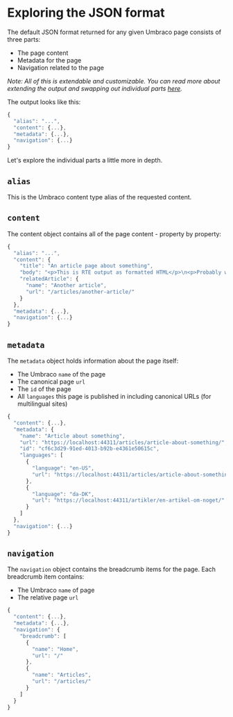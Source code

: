 # Exploring the JSON format

The default JSON format returned for any given Umbraco page consists of three parts:

- The page content
- Metadata for the page
- Navigation related to the page

_Note: All of this is extendable and customizable. You can read more about extending the output and swapping out individual parts [here](customizing-the-page-json-output.md)._

The output looks like this:

```javascript
{
  "alias": "...",
  "content": {...},
  "metadata": {...},
  "navigation": {...}
}
```

Let's explore the individual parts a little more in depth.

## `alias`

This is the Umbraco content type alias of the requested content.

## `content`

The content object contains all of the page content - property by property:

```javascript
{
  "alias": "...",
  "content": {
    "title": "An article page about something",
    "body": "<p>This is RTE output as formatted HTML</p>\n<p>Probably with <strong>multiple<strong> lines.</p>",
    "relatedArticle": {
      "name": "Another article",
      "url": "/articles/another-article/"
    }
  },
  "metadata": {...},
  "navigation": {...}
}
```

## `metadata`

The `metadata` object holds information about the page itself:

- The Umbraco `name` of the page
- The canonical page `url`
- The `id` of the page
- All `languages` this page is published in including canonical URLs (for multilingual sites)

```javascript
{
  "content": {...},
  "metadata": {
    "name": "Article about something",
    "url": "https://localhost:44311/articles/article-about-something/",
    "id": "cf6c3d29-91ed-4013-b92b-e4361e50615c",
    "languages": [
      {
        "language": "en-US",
        "url": "https://localhost:44311/articles/article-about-something/"
      },
      {
        "language": "da-DK",
        "url": "https://localhost:44311/artikler/en-artikel-om-noget/"
      }
    ]
  },
  "navigation": {...}
}
```

## `navigation`

The `navigation` object contains the breadcrumb items for the page. Each breadcrumb item contains:

- The Umbraco `name` of page
- The relative page `url`

```javascript
{
  "content": {...},
  "metadata": {...},
  "navigation": {
    "breadcrumb": [
      {
        "name": "Home",
        "url": "/"
      },
      {
        "name": "Articles",
        "url": "/articles/"
      }
    ]
  }
}
```
